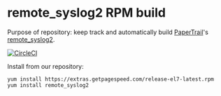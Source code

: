 # remote_syslog2 RPM build

Purpose of repository: keep track and automatically build [PaperTrail](https://www.getpagespeed.com/recommends/papertrail)'s [remote_syslog2](https://github.com/papertrail/remote_syslog2).

[![CircleCI](https://circleci.com/gh/GetPageSpeed/remote-syslog2-rpm.svg?style=svg)](https://circleci.com/gh/GetPageSpeed/remote-syslog2-rpm)

Install from our repository:

    yum install https://extras.getpagespeed.com/release-el7-latest.rpm
    yum install remote_syslog2
